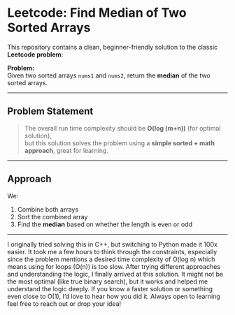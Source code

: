 #  Leetcode: Find Median of Two Sorted Arrays

This repository contains a clean, beginner-friendly solution to the classic **Leetcode problem**:

**Problem:**  
Given two sorted arrays `nums1` and `nums2`, return the **median** of the two sorted arrays.

---

##  Problem Statement

> The overall run time complexity should be **O(log (m+n))** (for optimal solution),  
> but this solution solves the problem using a **simple sorted + math approach**, great for learning.

---

##  Approach

We:
1. Combine both arrays
2. Sort the combined array
3. Find the **median** based on whether the length is even or odd

---
I originally tried solving this in C++, but switching to Python made it 100x easier.
It took me a few hours to think through the constraints, especially since the problem mentions a desired time complexity of O(log n) which means using for loops (O(n)) is too slow.
After trying different approaches and understanding the logic, I finally arrived at this solution. It might not be the most optimal (like true binary search), but it works and helped me understand the logic deeply.
If you know a faster solution or something even close to O(1), I’d love to hear how you did it.
Always open to learning feel free to reach out or drop your idea!